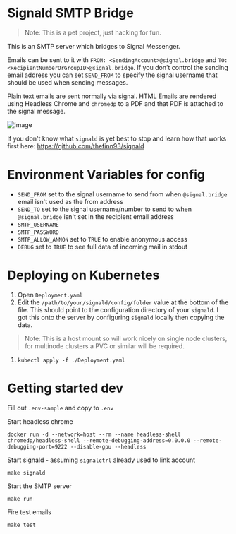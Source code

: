 # Signald SMTP Bridge

> Note: This is a pet project, just hacking for fun.

This is an SMTP server which bridges to Signal Messenger. 

Emails can be sent to it with `FROM: <SendingAccount>@signal.bridge` and `TO: <RecipientNumberOrGroupID>@signal.bridge`. If you don't control the sending email address you can set `SEND_FROM` to specify the signal username that should be used when sending messages.

Plain text emails are sent normally via signal. HTML Emails are rendered using Headless Chrome and `chromedp` to a PDF and that PDF is attached to the signal message.

![image](https://user-images.githubusercontent.com/1939288/125082304-f6906b80-e0be-11eb-9050-35c00d30b091.png)

If you don't know what `signald` is yet best to stop and learn how that works first here: https://github.com/thefinn93/signald

# Environment Variables for config

- `SEND_FROM` set to the signal username to send from when `@signal.bridge` email isn't used as the from address
- `SEND_TO` set to the signal username/number to send to when `@signal.bridge` isn't set in the recipient email address 
- `SMTP_USERNAME`
- `SMTP_PASSWORD`
- `SMTP_ALLOW_ANNON` set to `TRUE` to enable anonymous access
- `DEBUG` set to `TRUE` to see full data of incoming mail in stdout

# Deploying on Kubernetes

1. Open `Deployment.yaml`
1. Edit the `/path/to/your/signald/config/folder` value at the bottom of the file. This should point to the configuration directory of your `signald`. I got this onto the server by configuring `signald` locally then copying the data. 
> Note: This is a host mount so will work nicely on single node clusters, for multinode clusters a PVC or similar will be required.
1. `kubectl apply -f ./Deployment.yaml`

# Getting started dev

Fill out `.env-sample` and copy to `.env`

Start headless chrome
```
docker run -d --network=host --rm --name headless-shell chromedp/headless-shell --remote-debugging-address=0.0.0.0 --remote-debugging-port=9222 --disable-gpu --headless
```

Start signald - assuming `signalctrl` already used to link account
```
make signald
```

Start the SMTP server
```
make run
```

Fire test emails
```
make test
```
